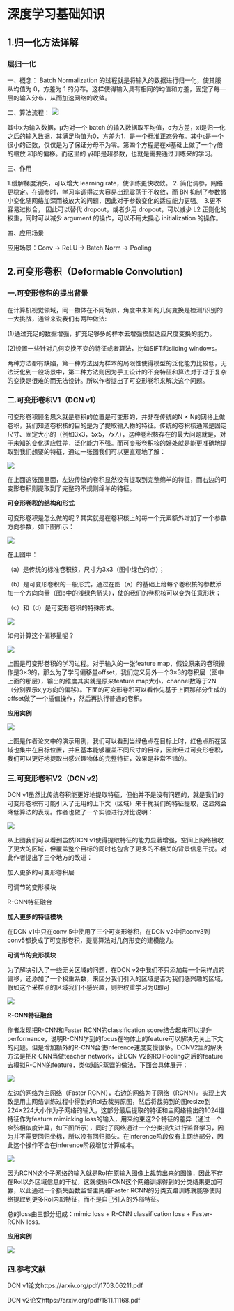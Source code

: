 # 深度学习基础知识 #
## 1.归一化方法详解 ##
### 层归一化 ###
一、概念： Batch Normalization 的过程就是将输入的数据进行归一化，使其服从均值为 0，方差为 1 的分布。这样使得输入具有相同的均值和方差，固定了每一层的输入分布，从而加速网络的收敛。

二、算法流程：
![](https://ai-studio-static-online.cdn.bcebos.com/79b11c60092e4d52858936e05cbd71caa6cb7063a97d4c5a80fb1fc005a4265a)

​其中x为输入数据，μ为对一个 batch 的输入数据取平均值，σ为方差，xi是归一化之后的输入数据，其满足均值为0，方差为1，是一个标准正态分布。其中ϵ是一个很小的正数，仅仅是为了保证分母不为零。第四个方程是在xi基础上做了一个γ倍的缩放 和β的偏移。而这里的 γ和β是超参数，也就是需要通过训练来的学习。

三、作用  

1.缓解梯度消失，可以增大 learning rate，使训练更快收敛。
2. 简化调参，网络更稳定。在调参时，学习率调得过大容易出现震荡于不收敛，而 BN 抑制了参数微小变化随网络加深而被放大的问题，因此对于参数变化的适应能力更强。
3.更不容易过拟合， 因此可以替代 dropout，或者少用 dropout，可以减少 L2 正则化的权重，同时可以减少 argument 的操作，可以不用太操心 initialization 的操作。

四、应用场景  

应用场景：Conv -> ReLU -> Batch Norm -> Pooling
## 2.可变形卷积（Deformable Convolution) ##

### 一.可变形卷积的提出背景 ###

在计算机视觉领域，同一物体在不同场景，角度中未知的几何变换是检测/识别的一大挑战，通常来说我们有两种做法:

(1)通过充足的数据增强，扩充足够多的样本去增强模型适应尺度变换的能力。

(2)设置一些针对几何变换不变的特征或者算法，比如SIFT和sliding windows。

两种方法都有缺陷，第一种方法因为样本的局限性使得模型的泛化能力比较低，无法泛化到一般场景中，第二种方法则因为手工设计的不变特征和算法对于过于复杂的变换是很难的而无法设计。所以作者提出了可变形卷积来解决这个问题。

###  二.可变形卷积V1（DCN v1） ###

可变形卷积顾名思义就是卷积的位置是可变形的，并非在传统的N × N的网格上做卷积，我们知道卷积核的目的是为了提取输入物的特征。传统的卷积核通常是固定尺寸、固定大小的（例如3x3，5x5，7x7.），这种卷积核存在的最大问题就是，对于未知的变化适应性差，泛化能力不强。而可变形卷积核的好处就是能更准确地提取到我们想要的特征，通过一张图我们可以更直观地了解：

![](https://ai-studio-static-online.cdn.bcebos.com/533c93bbd7934ad38c0605602a34c7e802590a2f74124a89855b49c0eefbe27a)

在上面这张图里面，左边传统的卷积显然没有提取到完整绵羊的特征，而右边的可变形卷积则提取到了完整的不规则绵羊的特征。


**可变形卷积的结构和形式**


可变形卷积是怎么做的呢？其实就是在卷积核上的每一个元素额外增加了一个参数方向参数，如下图所示：

![](https://ai-studio-static-online.cdn.bcebos.com/d191ddd9750149f3bd65e47385c1ce8e1a9a69f4f6a545a990dd69ba76d0ff0e)

在上图中：

（a）是传统的标准卷积核，尺寸为3x3（图中绿色的点）；

（b）是可变形卷积的一般形式，通过在图（a）的基础上给每个卷积核的参数添加一个方向向量（图b中的浅绿色箭头），使的我们的卷积核可以变为任意形状；

（c）和（d）是可变形卷积的特殊形式。

![](https://ai-studio-static-online.cdn.bcebos.com/853ee67ccf2047cba9121095ab53b7ed2d5e5ec1c72e460796f9eed65c0bb43c)

如何计算这个偏移量呢？

![](https://ai-studio-static-online.cdn.bcebos.com/d11a0844ba88467585475e32ddd4e70e3e8adfe225944874bd9de70e13f4b8ad)

上图是可变形卷积的学习过程。对于输入的一张feature map，假设原来的卷积操作是3×3的，那么为了学习偏移量offset，我们定义另外一个3×3的卷积层（图中上面的那层），输出的维度其实就是原来feature map大小，channel数等于2N（分别表示x,y方向的偏移）。下面的可变形卷积可以看作先基于上面那部分生成的offset做了一个插值操作，然后再执行普通的卷积。

**应用实例**

![](https://ai-studio-static-online.cdn.bcebos.com/f8b968f0349a409c92aa415296ddf12d458e84b3dd65494b898fb5c2e5386195)

上图是作者论文中的演示用例，我们可以看到当绿色点在目标上时，红色点所在区域也集中在目标位置，并且基本能够覆盖不同尺寸的目标，因此经过可变形卷积，我们可以更好地提取出感兴趣物体的完整特征，效果是非常不错的。

### 三.可变形卷积V2（DCN v2) ###

DCN v1虽然比传统卷积能更好地提取特征，但他并不是没有问题的，就是我们的可变形卷积有可能引入了无用的上下文（区域）来干扰我们的特征提取，这显然会降低算法的表现。作者也做了一个实验进行对比说明：

![](https://ai-studio-static-online.cdn.bcebos.com/9da73e4ac09f4bc8a34c0cb07032d46e5371ec36825f45538512b059936394c3)

从上图我们可以看到虽然DCN v1使得提取特征的能力显著增强，空间上网络接收了更大的区域，但覆盖整个目标的同时也包含了更多的不相关的背景信息干扰。对此作者提出了三个地方的改进：

加入更多的可变形卷积层

可调节的变形模块

R-CNN特征融合


**加入更多的特征模块**

在DCN v1中只在conv 5中使用了三个可变形卷积，在DCN v2中把conv3到conv5都换成了可变形卷积，提高算法对几何形变的建模能力。

**可调节的变形模块**

为了解决引入了一些无关区域的问题，在DCN v2中我们不只添加每一个采样点的偏移，还添加了一个权重系数，来区分我们引入的区域是否为我们感兴趣的区域，假如这个采样点的区域我们不感兴趣，则把权重学习为0即可

![](https://ai-studio-static-online.cdn.bcebos.com/b8c30a30753649d99abe607301fb008eb6ea953e63764ec689f7d1ffd9c2c008)

**R-CNN特征融合**

作者发现把R-CNN和Faster RCNN的classification score结合起来可以提升performance，说明R-CNN学到的focus在物体上的feature可以解决无关上下文的问题。但是增加额外的R-CNN会使inference速度变慢很多。DCNV2里的解决方法是把R-CNN当做teacher network，让DCN V2的ROIPooling之后的feature去模拟R-CNN的feature，类似知识蒸馏的做法，下面会具体展开：

![](https://ai-studio-static-online.cdn.bcebos.com/ad2734a6115c4296952c1d0bbfd520bbdc69b284240245aba32599b59775b2f8)


左边的网络为主网络（Faster RCNN），右边的网络为子网络（RCNN）。实现上大致是用主网络训练过程中得到的RoI去裁剪原图，然后将裁剪到的图resize到224×224大小作为子网络的输入，这部分最后提取的特征和主网络输出的1024维特征作为feature mimicking loss的输入，用来约束这2个特征的差异（通过一个余弦相似度计算，如下图所示），同时子网络通过一个分类损失进行监督学习，因为并不需要回归坐标，所以没有回归损失。在inference阶段仅有主网络部分，因此这个操作不会在inference阶段增加计算成本。

![](https://ai-studio-static-online.cdn.bcebos.com/811fb10cae2a47c1ae53a1b3334131d5714bdb24ef1c4c5b9d455e5026260251)

因为RCNN这个子网络的输入就是RoI在原输入图像上裁剪出来的图像，因此不存在RoI以外区域信息的干扰，这就使得RCNN这个网络训练得到的分类结果更加可靠，以此通过一个损失函数监督主网络Faster RCNN的分类支路训练就能够使网络提取到更多RoI内部特征，而不是自己引入的外部特征。

总的loss由三部分组成：mimic loss + R-CNN classification loss + Faster-RCNN loss.

**应用实例**

![](https://ai-studio-static-online.cdn.bcebos.com/523b2f2926114d31a98444fadf7b48c4f0d6cc6cdd334bf39e976a047de6b55d)

###  四.参考文献 ###

DCN v1论文https://arxiv.org/pdf/1703.06211.pdf

DCN v2论文https://arxiv.org/pdf/1811.11168.pdf